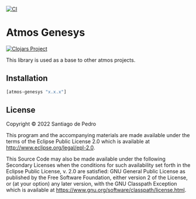 [![CI](https://github.com/AtmosSystem/Atmos-Genesys/actions/workflows/release.yml/badge.svg)](https://github.com/AtmosSystem/Atmos-Genesys/actions/workflows/release.yml)

# Atmos Genesys

[![Clojars Project](https://img.shields.io/clojars/v/org.clojars.atmos-system/atmos-genesys.svg)](https://clojars.org/org.clojars.atmos-system/atmos-genesys)

This library is used as a base to other atmos projects.

## Installation

```clojure
[atmos-genesys "x.x.x"]
```

## License

Copyright © 2022 Santiago de Pedro

This program and the accompanying materials are made available under the
terms of the Eclipse Public License 2.0 which is available at
http://www.eclipse.org/legal/epl-2.0.

This Source Code may also be made available under the following Secondary
Licenses when the conditions for such availability set forth in the Eclipse
Public License, v. 2.0 are satisfied: GNU General Public License as published by
the Free Software Foundation, either version 2 of the License, or (at your
option) any later version, with the GNU Classpath Exception which is available
at https://www.gnu.org/software/classpath/license.html.
